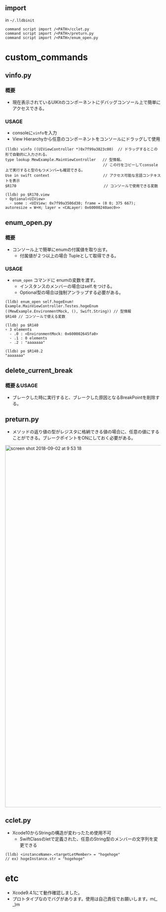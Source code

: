 

## import 
 in `~/.lldbinit`
```
command script import /<PATH>/cclet.py
command script import /<PATH>/preturn.py
command script import /<PATH>/enum_open.py
```


# custom_commands
## vinfo.py
### 概要
 * 現在表示されているUIKitのコンポーネントにデバッグコンソール上で簡単にアクセスできる。
 
### USAGE
 * consoleに`vinfo`を入力
 * View Hierarchyから任意のコンポーネントをコンソールにドラッグして使用
 
```
(lldb) vinfo ((UIViewController *)0x7f99a3823c00)  // ドラッグするとこの形で自動的に入力される。
type lookup MewExample.MainViewController   // 型情報。
　　　　　　　　　　　　　　　　　　　　　　　　　　 // この行をコピーしてconsole上で実行すると型のもつメンバ➖も確認できる。
Use in swift context　 　　　　　　　　　　　　　// アクセス可能な言語コンテキストを表示
$R170   　　　　　　　　　　　　　　　　　　　　　　// コンソールで使用できる変数

(lldb) po $R170.view  
▿ Optional<UIView>   
  - some : <UIView: 0x7f99a3506d30; frame = (0 0; 375 667);    autoresize = W+H; layer = <CALayer: 0x60000240aec0>>    
```

## enum_open.py
### 概要
 * コンソール上で簡単にenumの付属値を取り出す。
	* 付属値が２つ以上の場合 Tupleとして取得できる。
	
### USAGE  
 *  `enum_open` コマンドに enumの変数を渡す。
	* インスタンスのメンバーの場合はself.をつける。
	* Optional型の場合は強制アンラップする必要がある。  
	
```
(lldb) enum_open self.hogeEnum!
Example.MainViewController.Testes.hogeEnum
((MewExample.EnvironmentMock, (), Swift.String)) // 型情報
$R140 // コンソールで使える変数

(lldb) po $R140
▿ 3 elements
  - .0 : <EnvironmentMock: 0x600002645fa0>
  - .1 : 0 elements
  - .2 : "aaaaaaa"

(lldb) po $R140.2
"aaaaaaa"
```


## delete_current_break

### 概要＆USAGE
*  ブレークした時に実行すると、ブレークした原因となるBreakPointを削除する。

## preturn.py
* メソッドの返り値の型がレジスタに格納できる値の場合に、任意の値にすることができる。ブレークポイントをONにしておく必要がある。
<img width="1173" alt="screen shot 2018-09-02 at 9 53 18" src="https://user-images.githubusercontent.com/14083051/44951112-28f0d780-ae96-11e8-860d-0f0b844785e2.png">


## cclet.py
 * Xcode10からStringの構造が変わったため使用不可
	 * SwiftClassのletで定義された、任意のString型のメンバーの文字列を変更できる

```
(lldb) <instanceName>.<targetLetMember> = "hogehoge"
// ex) hogeInstance.str = "hogehoge"
```

# etc
* Xcode9.4.1にて動作確認しました。
* プロトタイプなのでバグがあります。使用は自己責任でお願いします。m(_ _)m
